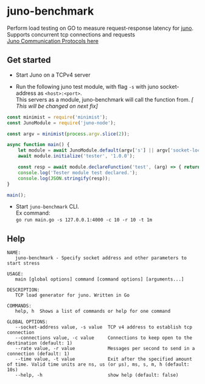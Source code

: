 # juno-benchmark

Perform load testing on GO to measure request-response latency for [juno](https://github.com/bytesonus/juno). Supports concurrent tcp connections and requests <br>
[Juno Communication Protocols here](https://github.com/bytesonus/juno/blob/develop/docs/COMMUNICATION-PROTOCOL.md)

## Get started

* Start Juno on a TCPv4 server

* Run the following juno test module, with flag `-s` with juno socket-address as `<host>:<port>`. <br>
This servers as a module, juno-benchmark will call the function from.
_[ This will be changed on next fix]_

```javascript
const minimist = require('minimist');
const JunoModule = require('juno-node');

const argv = minimist(process.argv.slice(2));

async function main() {
    let module = await JunoModule.default(argv['s'] || argv['socket-location']);
    await module.initialize('tester', '1.0.0');

    const resp = await module.declareFunction('test', (arg) => { return '200 OK' });
    console.log('Tester module test declared.');
    console.log(JSON.stringify(resp));
}

main();
```

* Start `juno-benchmark` CLI. <br>
Ex command: <br>
`go run main.go -s 127.0.0.1:4000 -c 10 -r 10 -t 1m`

## Help

```
NAME:
   juno-benchmark - Specify socket address and other parameters to start stress

USAGE:
   main [global options] command [command options] [arguments...]

DESCRIPTION:
   TCP load generator for juno. Written in Go

COMMANDS:
   help, h  Shows a list of commands or help for one command

GLOBAL OPTIONS:
   --socket-address value, -s value  TCP v4 address to establish tcp connection
   --connections value, -c value     Connections to keep open to the destination (default: 1)
   --rate value, -r value            Messages per second to send in a connection (default: 1)
   --time value, -t value            Exit after the specified amount of time. Valid time units are ns, us (or µs), ms, s, m, h (default: 10s)
   --help, -h                        show help (default: false)
```